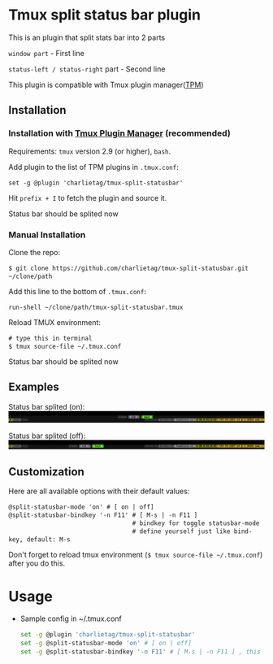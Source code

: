 # Tmux split status bar plugin

This is an plugin that split stats bar into 2 parts

  `window part` - First line

  `status-left / status-right` part - Second line

This plugin is compatible with Tmux plugin manager([TPM](https://github.com/tmux-plugins/tpm))

## Installation
### Installation with [Tmux Plugin Manager](https://github.com/tmux-plugins/tpm) (recommended)

Requirements: `tmux` version 2.9 (or higher), `bash`.

Add plugin to the list of TPM plugins in `.tmux.conf`:

    set -g @plugin 'charlietag/tmux-split-statusbar'

Hit `prefix + I` to fetch the plugin and source it.

Status bar should be splited now

### Manual Installation

Clone the repo:

    $ git clone https://github.com/charlietag/tmux-split-statusbar.git ~/clone/path

Add this line to the bottom of `.tmux.conf`:

    run-shell ~/clone/path/tmux-split-statusbar.tmux

Reload TMUX environment:

    # type this in terminal
    $ tmux source-file ~/.tmux.conf

Status bar should be splited now


## Examples

Status bar splited (on):<br/>
![split-statusbar-mode-on](/screenshots/split-statusbar-mode-on.png)

Status bar splited (off):<br/>
![split-statusbar-mode-off](/screenshots/split-statusbar-mode-off.png)



## Customization

Here are all available options with their default values:

```shell
@split-statusbar-mode 'on' # [ on | off]
@split-statusbar-bindkey '-n F11' # [ M-s | -n F11 ]
                                  # bindkey for toggle statusbar-mode
                                  # define yourself just like bind-key, default: M-s
```

Don't forget to reload tmux environment (`$ tmux source-file ~/.tmux.conf`)
after you do this.


# Usage


* Sample config in ~/.tmux.conf

  ```bash
  set -g @plugin 'charlietag/tmux-split-statusbar'
  set -g @split-statusbar-mode 'on' # [ on | off]
  set -g @split-statusbar-bindkey '-n F11' # [ M-s | -n F11 ] , this is for toggle statusbar-mode, define yourself just like bind-key

  ```
